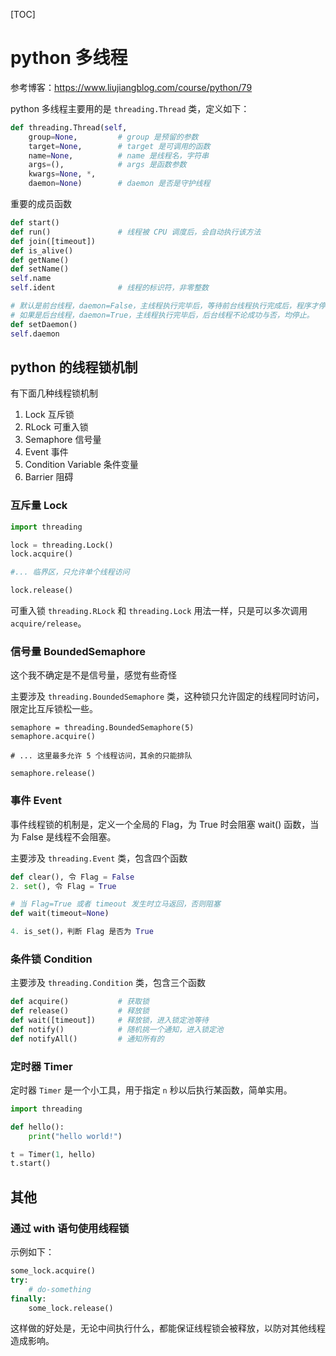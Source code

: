 [TOC]

# python 多线程

参考博客：https://www.liujiangblog.com/course/python/79

python 多线程主要用的是 `threading.Thread` 类，定义如下：
```python
def threading.Thread(self, 
    group=None,         # group 是预留的参数
    target=None,        # target 是可调用的函数
    name=None,          # name 是线程名，字符串
    args=(),            # args 是函数参数
    kwargs=None, *, 
    daemon=None)        # daemon 是否是守护线程
```

重要的成员函数
```python
def start()
def run()               # 线程被 CPU 调度后，会自动执行该方法
def join([timeout])
def is_alive()
def getName()
def setName()
self.name
self.ident              # 线程的标识符，非零整数

# 默认是前台线程，daemon=False，主线程执行完毕后，等待前台线程执行完成后，程序才停止。
# 如果是后台线程，daemon=True，主线程执行完毕后，后台线程不论成功与否，均停止。
def setDaemon()
self.daemon
```

## python 的线程锁机制

有下面几种线程锁机制
1. Lock 互斥锁
2. RLock 可重入锁
3. Semaphore 信号量
4. Event 事件
5. Condition Variable 条件变量
6. Barrier 阻碍

### 互斥量 Lock
```python
import threading

lock = threading.Lock()
lock.acquire()

#... 临界区，只允许单个线程访问

lock.release()
```

可重入锁 `threading.RLock` 和 `threading.Lock` 用法一样，只是可以多次调用 `acquire/release`。

### 信号量 BoundedSemaphore
这个我不确定是不是信号量，感觉有些奇怪

主要涉及 `threading.BoundedSemaphore` 类，这种锁只允许固定的线程同时访问，限定比互斥锁松一些。
```
semaphore = threading.BoundedSemaphore(5)
semaphore.acquire()

# ... 这里最多允许 5 个线程访问，其余的只能排队

semaphore.release()
```

### 事件 Event
事件线程锁的机制是，定义一个全局的 Flag，为 True 时会阻塞 wait() 函数，当为 False 是线程不会阻塞。

主要涉及 `threading.Event` 类，包含四个函数

```python
def clear(), 令 Flag = False
2. set(), 令 Flag = True

# 当 Flag=True 或者 timeout 发生时立马返回，否则阻塞
def wait(timeout=None)

4. is_set()，判断 Flag 是否为 True
```

### 条件锁 Condition

主要涉及 `threading.Condition` 类，包含三个函数
```python
def acquire()           # 获取锁
def release()           # 释放锁
def wait([timeout])     # 释放锁，进入锁定池等待
def notify()            # 随机挑一个通知，进入锁定池
def notifyAll()         # 通知所有的
```

### 定时器 Timer
定时器 `Timer` 是一个小工具，用于指定 `n` 秒以后执行某函数，简单实用。
```python
import threading

def hello():
    print("hello world!")

t = Timer(1, hello)
t.start()
```

## 其他
### 通过 with 语句使用线程锁

示例如下：
```python
some_lock.acquire()
try:
    # do-something
finally:
    some_lock.release()
```

这样做的好处是，无论中间执行什么，都能保证线程锁会被释放，以防对其他线程造成影响。
